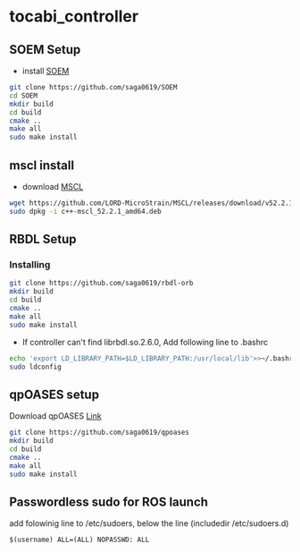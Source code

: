 # tocabi_controller

## SOEM Setup
 * install [SOEM](https://github.com/saga0619/SOEM)
 ```sh
 git clone https://github.com/saga0619/SOEM
 cd SOEM
 mkdir build
 cd build
 cmake ..
 make all
 sudo make install
 ```

## mscl install 
 * download [MSCL](https://github.com/LORD-MicroStrain/MSCL/releases/download/v52.2.1/c++-mscl_52.2.1_amd64.deb) 

```sh
wget https://github.com/LORD-MicroStrain/MSCL/releases/download/v52.2.1/c++-mscl_52.2.1_amd64.deb
sudo dpkg -i c++-mscl_52.2.1_amd64.deb
```

## RBDL Setup
### Installing
```sh
git clone https://github.com/saga0619/rbdl-orb
mkdir build
cd build
cmake ..
make all
sudo make install
```

* If controller can't find librbdl.so.2.6.0, Add following line to .bashrc 
```sh
echo 'export LD_LIBRARY_PATH=$LD_LIBRARY_PATH:/usr/local/lib'>>~/.bashrc
sudo ldconfig
```


## qpOASES setup
Download qpOASES [Link](http://www.qpoases.org/go/release) 
```sh
git clone https://github.com/saga0619/qpoases
mkdir build
cd build
cmake ..
make all
sudo make install
```


## Passwordless sudo for ROS launch
add folowinig line to /etc/sudoers, below the line (includedir /etc/sudoers.d)
```
$(username) ALL=(ALL) NOPASSWD: ALL
```
